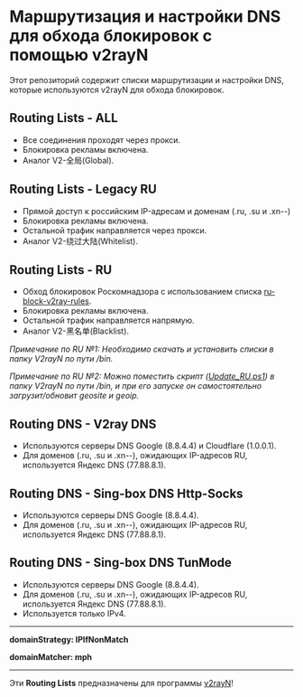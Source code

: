 # Маршрутизация и настройки DNS для обхода блокировок с помощью v2rayN

Этот репозиторий содержит списки маршрутизации и настройки DNS, которые используются v2rayN для обхода блокировок.

## **Routing Lists - ALL**
- Все соединения проходят через прокси.
- Блокировка рекламы включена.
- Аналог V2-全局(Global).

## **Routing Lists - Legacy RU**
- Прямой доступ к российским IP-адресам и доменам (.ru, .su и .xn--)
- Блокировка рекламы включена.
- Остальной трафик направляется через прокси.
- Аналог V2-绕过大陆(Whitelist).

## **Routing Lists - RU**
- Обход блокировок Роскомнадзора с использованием списка [ru-block-v2ray-rules](https://github.com/Nidelon/ru-block-v2ray-rules).
- Блокировка рекламы включена.
- Остальной трафик направляется напрямую.
- Аналог V2-黑名单(Blacklist).

*Примечание по RU №1: Необходимо скачать и установить списки в папку V2rayN по пути /bin.*

*Примечание по RU №2: Можно поместить скрипт ([Update_RU.ps1](https://github.com/Ddarkover/V2rayNListRU/blob/main/Update_RU.ps1)) в папку V2rayN по пути /bin, и при его запуске он самостоятельно загрузит/обновит geosite и geoip.*

## **Routing DNS - V2ray DNS**
- Используются серверы DNS Google (8.8.4.4) и Cloudflare (1.0.0.1).
- Для доменов (.ru, .su и .xn--), ожидающих IP-адресов RU, используется Яндекс DNS (77.88.8.1).

## **Routing DNS - Sing-box DNS Http-Socks**
- Используются серверы DNS Google (8.8.4.4).
- Для доменов (.ru, .su и .xn--), ожидающих IP-адресов RU, используется Яндекс DNS (77.88.8.1).

## **Routing DNS - Sing-box DNS TunMode**
- Используются серверы DNS Google (8.8.4.4).
- Для доменов (.ru, .su и .xn--), ожидающих IP-адресов RU, используется Яндекс DNS (77.88.8.1).
- Используется только IPv4.

---
**domainStrategy: IPIfNonMatch**

**domainMatcher: mph**

---
Эти **Routing Lists** предназначены для программы [v2rayN](https://github.com/2dust/v2rayN)!
